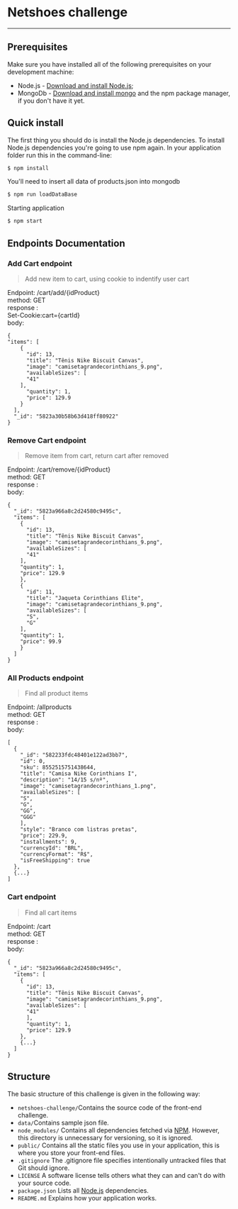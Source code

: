 # Netshoes challenge
--------------------

## Prerequisites

Make sure you have installed all of the following prerequisites on your development machine:

* Node.js - [Download and install Node.js](https://nodejs.org/en/download/);
* MongoDb - [Download and install mongo](https://docs.mongodb.com/manual/installation/) and the npm package manager, if you don't have it yet.

## Quick install

The first thing you should do is install the Node.js dependencies. To install Node.js dependencies you're going to use npm again. In your application folder run this in the command-line:

```bash
$ npm install
```

You'll need to insert all data of products.json into mongodb

```bash
$ npm run loadDataBase
```

Starting application

```bash
$ npm start
```


Endpoints Documentation
-------------
### Add Cart endpoint

  > Add new item to cart, using cookie to indentify user cart

Endpoint: /cart/add/{idProduct} <br />
method: GET <br />
response :  <br />
Set-Cookie:cart={cartId}   <br />
body:
```
{
"items": [
    {
      "id": 13,
      "title": "Tênis Nike Biscuit Canvas",
      "image": "camisetagrandecorinthians_9.png",
      "availableSizes": [
      "41"
    ],
      "quantity": 1,
      "price": 129.9
    }
  ],
  "_id": "5823a30b58b63d418ff80922"
}
```

### Remove Cart endpoint

  > Remove item from cart, return cart after removed

Endpoint: /cart/remove/{idProduct} <br />
method: GET <br />
response :  <br />
body:
```
{
  "_id": "5823a966a8c2d24580c9495c",
  "items": [
    {
      "id": 13,
      "title": "Tênis Nike Biscuit Canvas",
      "image": "camisetagrandecorinthians_9.png",
      "availableSizes": [
      "41"
    ],
    "quantity": 1,
    "price": 129.9
    },
    {
      "id": 11,
      "title": "Jaqueta Corinthians Elite",
      "image": "camisetagrandecorinthians_9.png",
      "availableSizes": [
      "S",
      "G"
    ],
    "quantity": 1,
    "price": 99.9
    }
  ]
}
```

### All Products endpoint

  > Find all product items

Endpoint: /allproducts <br />
method: GET <br />
response :  <br />
body:
```
[
  {
    "_id": "582233fdc48401e122ad3bb7",
    "id": 0,
    "sku": 8552515751438644,
    "title": "Camisa Nike Corinthians I",
    "description": "14/15 s/nº",
    "image": "camisetagrandecorinthians_1.png",
    "availableSizes": [
    "S",
    "G",
    "GG",
    "GGG"
    ],
    "style": "Branco com listras pretas",
    "price": 229.9,
    "installments": 9,
    "currencyId": "BRL",
    "currencyFormat": "R$",
    "isFreeShipping": true
  },
  {...}
]  
```


### Cart endpoint

  > Find all cart items

Endpoint: /cart <br />
method: GET <br />
response :  <br />
body:
```
{
  "_id": "5823a966a8c2d24580c9495c",
  "items": [
    {
      "id": 13,
      "title": "Tênis Nike Biscuit Canvas",
      "image": "camisetagrandecorinthians_9.png",
      "availableSizes": [
      "41"
      ],
      "quantity": 1,
      "price": 129.9
    },
    {...}
  ]
}
```


## Structure

The basic structure of this challenge is given in the following way:

* `netshoes-challenge/`Contains the source code of the front-end challenge.
* `data/`Contains sample json file.
* `node_modules/` Contains all dependencies fetched via [NPM](https://www.npmjs.org/). However, this directory is unnecessary for versioning, so it is ignored.
* `public/` Contains all the static files you use in your application, this is where you store your front-end files.
* `.gitignore` The .gitignore file specifies intentionally untracked files that Git should ignore.
* `LICENSE` A software license tells others what they can and can't do with your source code.
* `package.json` Lists all [Node.js](http://nodejs.org/) dependencies.
* `README.md` Explains how your application works.
